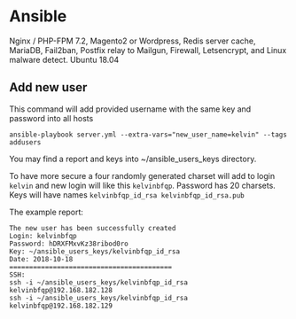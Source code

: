 # Ansible
Nginx / PHP-FPM 7.2, Magento2 or Wordpress, Redis server cache, MariaDB, Fail2ban, Postfix relay to Mailgun, Firewall, Letsencrypt, and Linux malware detect. Ubuntu 18.04

## Add new user
This command will add provided username with the same key and password into all hosts

`ansible-playbook server.yml --extra-vars="new_user_name=kelvin" --tags addusers`

You may find a report and keys into ~/ansible_users_keys directory.

To have more secure a four randomly generated charset will add to login `kelvin` and new login will like this `kelvinbfqp`. Password has 20 charsets. Keys will have names `kelvinbfqp_id_rsa kelvinbfqp_id_rsa.pub`

The example report:

    The new user has been successfully created
    Login: kelvinbfqp
    Password: hDRXFMxvKz38ribod0ro
    Key: ~/ansible_users_keys/kelvinbfqp_id_rsa
    Date: 2018-10-18
    =========================================
    SSH:
    ssh -i ~/ansible_users_keys/kelvinbfqp_id_rsa kelvinbfqp@192.168.182.128
    ssh -i ~/ansible_users_keys/kelvinbfqp_id_rsa kelvinbfqp@192.168.182.129
